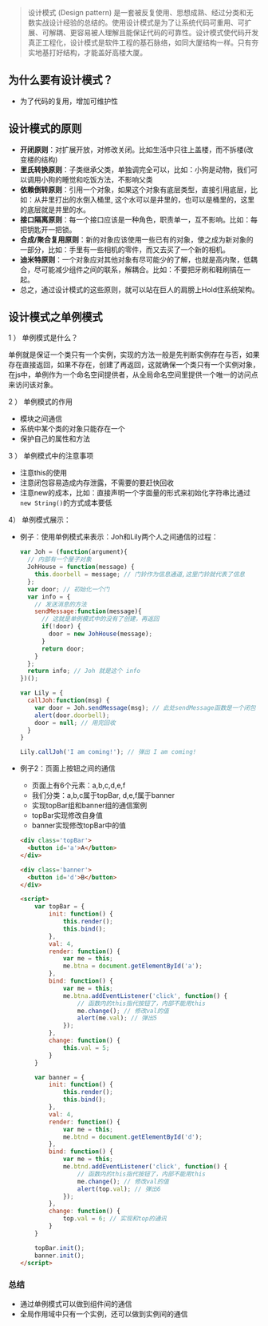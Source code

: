 > 设计模式 (Design pattern) 是一套被反复使用、思想成熟、经过分类和无数实战设计经验的总结的。使用设计模式是为了让系统代码可重用、可扩展、可解耦、更容易被人理解且能保证代码的可靠性。设计模式使代码开发真正工程化，设计模式是软件工程的基石脉络，如同大厦结构一样。只有夯实地基打好结构，才能盖好高楼大厦。

## 为什么要有设计模式？

- 为了代码的复用，增加可维护性

## 设计模式的原则

- __开闭原则__：对扩展开放，对修改关闭。比如生活中只往上盖楼，而不拆楼(改变楼的结构)
- __里氏转换原则__：子类继承父类，单独调完全可以，比如：小狗是动物，我们可以调用小狗的睡觉和吃饭方法，不影响父类
- __依赖倒转原则__：引用一个对象，如果这个对象有底层类型，直接引用底层，比如：从井里打出的水倒入桶里, 这个水可以是井里的，也可以是桶里的，这里的底层就是井里的水。
- __接口隔离原则__：每一个接口应该是一种角色，职责单一，互不影响。比如：每把钥匙开一把锁。
- __合成/聚合复用原则__：新的对象应该使用一些已有的对象，使之成为新对象的一部分，比如：手里有一些相机的零件，而又去买了一个新的相机。
- __迪米特原则__：一个对象应对其他对象有尽可能少的了解，也就是高内聚，低耦合，尽可能减少组件之间的联系，解耦合。比如：不要把牙刷和鞋刷搞在一起。
- 总之，通过设计模式的这些原则，就可以站在巨人的肩膀上Hold住系统架构。

## 设计模式之单例模式

1 ） 单例模式是什么？

单例就是保证一个类只有一个实例，实现的方法一般是先判断实例存在与否，如果存在直接返回，如果不存在，创建了再返回，这就确保一个类只有一个实例对象，在js中，单例作为一个命名空间提供者，从全局命名空间里提供一个唯一的访问点来访问该对象。

2 ） 单例模式的作用

- 模块之间通信
- 系统中某个类的对象只能存在一个
- 保护自己的属性和方法

3 ） 单例模式中的注意事项

- 注意this的使用
- 注意闭包容易造成内存泄露，不需要的要赶快回收
- 注意new的成本，比如：直接声明一个字面量的形式来初始化字符串比通过`new String()`的方式成本要低

4） 单例模式展示：

- 例子：使用单例模式来表示：Joh和Lily两个人之间通信的过程：
  ```javascript
  var Joh = (function(argument){
    // 内部有一个屋子对象
    JohHouse = function(message) {
      this.doorbell = message; // 门铃作为信息通道,这里门铃就代表了信息
    };
    var door; // 初始化一个门
    var info = {
      // 发送消息的方法
      sendMessage:function(message){
        // 这就是单例模式中的没有了创建，再返回
        if(!door) {
          door = new JohHouse(message);
        }
        return door;
      }
    };
    return info; // Joh 就是这个 info
  })();

  var Lily = {
    callJoh:function(msg) {
      var door = Joh.sendMessage(msg); // 此处sendMessage函数是一个闭包
      alert(door.doorbell);
      door = null; // 用完回收
    }
  }

  Lily.callJoh('I am coming!'); // 弹出 I am coming!
  ```

- 例子2：页面上按钮之间的通信
  * 页面上有6个元素：a,b,c,d,e,f
  * 我们分类：a,b,c属于topBar, d,e,f属于banner
  * 实现topBar组和banner组的通信案例
  * topBar实现修改自身值
  * banner实现修改topBar中的值
  ```html
  <div class='topBar'>
    <button id='a'>A</button>
  </div>

  <div class='banner'>
    <button id='d'>B</button>
  </div>

  <script>
      var topBar = {
          init: function() {
              this.render();
              this.bind();
          },
          val: 4,
          render: function() {
              var me = this;
              me.btna = document.getElementById('a');
          },
          bind: function() {
              var me = this;
              me.btna.addEventListener('click', function() {
                  // 函数内的this指代按钮了，内部不能用this
                  me.change(); // 修改val的值
                  alert(me.val); // 弹出5
              });
          },
          change: function() {
              this.val = 5;
          }
      }

      var banner = {
          init: function() {
              this.render();
              this.bind();
          },
          val: 4,
          render: function() {
              var me = this;
              me.btnd = document.getElementById('d');
          },
          bind: function() {
              var me = this;
              me.btnd.addEventListener('click', function() {
                  // 函数内的this指代按钮了，内部不能用this
                  me.change(); // 修改val的值
                  alert(top.val); // 弹出6
              });
          },
          change: function() {
              top.val = 6; // 实现和top的通讯
          }
      }

      topBar.init();
      banner.init();
  </script>
  ```

### 总结

- 通过单例模式可以做到组件间的通信
- 全局作用域中只有一个实例，还可以做到实例间的通信